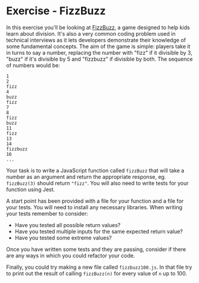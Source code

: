 # Exercise - FizzBuzz

In this exercise you'll be looking at [FizzBuzz](https://en.wikipedia.org/wiki/Fizz_buzz), a game designed to help kids learn about division. It's also a very common coding problem used in technical interviews as it lets developers demonstrate their knowledge of some fundamental concepts. The aim of the game is simple: players take it in turns to say a number, replacing the number with "fizz" if it divisible by 3, "buzz" if it's divisible by 5 and "fizzbuzz" if divisible by both. The sequence of numbers would be:

```
1
2
fizz
4
buzz
fizz
7
8
fizz
buzz
11
fizz
13
14
fizzbuzz
16
...
```

Your task is to write a JavaScript function called `fizzBuzz` that will take a number as an argument and return the appropriate response, eg. `fizzBuzz(3)` should return `"fizz"`. You will also need to write tests for your function using Jest.

A start point has been provided with a file for your function and a file for your tests. You will need to install any necessary libraries. When writing your tests remember to consider:

- Have you tested all possible return values?
- Have you tested multiple inputs for the same expected return value?
- Have you tested some extreme values?

Once you have written some tests and they are passing, consider if there are any ways in which you could refactor your code.

Finally, you could try making a new file called `fizzbuzz100.js`. In that file try to print out the result of calling `fizzBuzz(n)` for every value of `n` up to 100.

